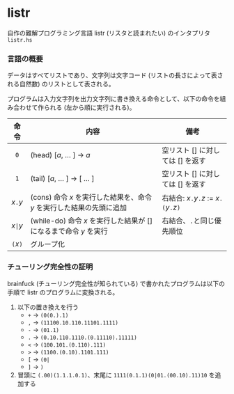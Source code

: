 # listr

自作の難解プログラミング言語 listr (リスタと読まれたい) のインタプリタ `listr.hs`

### 言語の概要

データはすべてリストであり、文字列は文字コード (リストの長さによって表される自然数) のリストとして表される。

プログラムは入力文字列を出力文字列に書き換える命令として、以下の命令を組み合わせて作られる (左から順に実行される)。

|命令|内容|備考|
|:---:|---|---|
|`0`|(head) [_a_, … ] → _a_|空リスト [] に対しては [] を返す|
|`1`|(tail) [_a_, … ] → [ … ]|空リスト [] に対しては [] を返す|
|_x_`.`_y_|(cons) 命令 _x_ を実行した結果を、命令 _y_ を実行した結果の先頭に追加|右結合: _x_`.`_y_`.`_z_ := _x_`.(`_y_`.`_z_`)`|
|_x_`\|`_y_|(while-do) 命令 _x_ を実行した結果が [] になるまで命令 _y_ を実行|右結合、`.`と同じ優先順位|
|`(`_x_`)`|グループ化||

### チューリング完全性の証明

brainfuck (チューリング完全性が知られている) で書かれたプログラムは以下の手順で listr のプログラムに変換される。

1. 以下の置き換えを行う
    - `+` → `(0(0.).1)`
    - `,` → `(11100.10.110.11101.1111)`
    - `-` → `(01.1)`
    - `.` → `(0.10.110.1110.(0.11110).11111)`
    - `<` → `(100.101.(0.110).111)`
    - `>` → `(1100.(0.10).1101.111)`
    - `[` → `(0|`
    - `]` → `)`
2. 冒頭に `(.00)(1.1.1.0.1)`、末尾に `1111(0.1.1)(0|01.(00.10).11)10` を追加する
